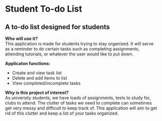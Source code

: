 # Student To-do List

## A to-do list designed for students

**Who will use it?**
\
This application is made for students trying to stay organized. 
It will serve as a reminder to do certain tasks such as completing
assignments, attending tutorials, or whatever the user would like
to put down.

**Applicaton functions:**
- Create and view task list
- Delete and add items to list
- View completed/incomplete tasks

**Why is this project of interest?**
\
As university students, we have loads of assignments, tests to 
study for, clubs to attend. The clutter of tasks we need to complete
can sometimes get very messy and difficult to keep track of. This 
application will aim to get rid of this clutter and keep a list of
your tasks organized. 

